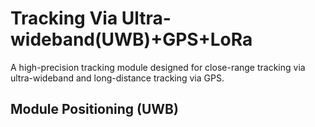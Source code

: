 # Tracking Via Ultra-wideband(UWB)+GPS+LoRa
A high-precision tracking module designed for close-range tracking via ultra-wideband and long-distance tracking via GPS.



## Module Positioning (UWB)
<img scr="https://github.com/user-attachments/assets/bfe77378-9368-489f-88a7-ed792e20da31">

